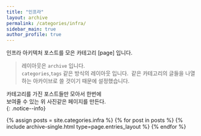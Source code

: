 ```yaml
---
title: "인프라"
layout: archive
permalink: /categories/infra/
sidebar_main: true
author_profile: true
---
```


인프라 아키텍처 포스트를 모은 카테고리 [page] 입니다.    
> 레이아웃은 `archive` 입니다.  
> `categories`,`tags`  같은 방식의 레이아웃 입니다.
>  같은 카테고리의 글들을 나열하는 아카이브로 
>  쓸 것이기 때문에 설정했습니다.

카테고리를 가진 포스트들만 모아서 한번에  
보여줄 수 있는 위 사진같은 페이지를 만든다.  
{: .notice--info}

{% assign posts = site.categories.infra %}
{% for post in posts %} {% include archive-single.html type=page.entries_layout %} {% endfor %}
